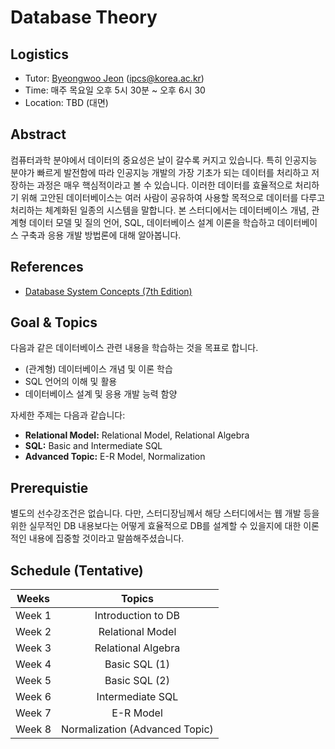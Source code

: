 # Database Theory

## Logistics
- Tutor: [Byeongwoo Jeon](https://github.com/rootyJeon) (ipcs@korea.ac.kr)
- Time: 매주 목요일 오후 5시 30분 ~ 오후 6시 30
- Location: TBD (대면)

## Abstract

컴퓨터과학 분야에서 데이터의 중요성은 날이 갈수록 커지고 있습니다. 특히 인공지능 분야가 빠르게 발전함에 따라 인공지능 개발의 가장 기초가 되는 데이터를 처리하고 저장하는 과정은 매우 핵심적이라고 볼 수 있습니다. 이러한 데이터를 효율적으로 처리하기 위해 고안된 데이터베이스는 여러 사람이 공유하여 사용할 목적으로 데이터를 다루고 처리하는 체계화된 일종의 시스템을 말합니다. 
본 스터디에서는 데이터베이스 개념, 관계형 데이터 모델 및 질의 언어, SQL, 데이터베이스 설계 이론을 학습하고 데이터베이스 구축과 응용 개발 방법론에 대해 알아봅니다.

## References
- [Database System Concepts (7th Edition)](https://www.amazon.com/Database-Concepts-Abraham-Silberschatz-Professor/dp/0078022150)

## Goal & Topics
다음과 같은 데이터베이스 관련 내용을 학습하는 것을 목표로 합니다.

- (관계형) 데이터베이스 개념 및 이론 학습
- SQL 언어의 이해 및 활용
- 데이터베이스 설계 및 응용 개발 능력 함양

자세한 주제는 다음과 같습니다:

- **Relational Model:** Relational Model, Relational Algebra
- **SQL:** Basic and Intermediate SQL
- **Advanced Topic:** E-R Model, Normalization

## Prerequistie
별도의 선수강조건은 없습니다.
다만, 스터디장님께서 해당 스터디에서는 웹 개발 등을 위한 실무적인 DB 내용보다는 어떻게 효율적으로 DB를 설계할 수 있을지에 대한 이론적인 내용에 집중할 것이라고 말씀해주셨습니다.

## Schedule (Tentative)
|Weeks|Topics|
|:---:|:---:|
|Week 1|Introduction to DB|
|Week 2|Relational Model|
|Week 3|Relational Algebra|
|Week 4|Basic SQL (1)|
|Week 5|Basic SQL (2)|
|Week 6|Intermediate SQL|
|Week 7|E-R Model|
|Week 8|Normalization (Advanced Topic)|
